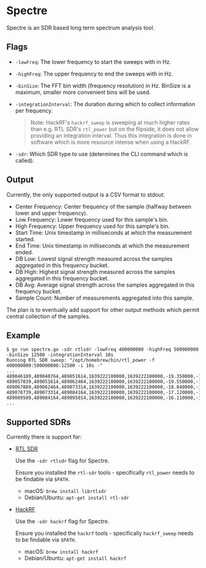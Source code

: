 # Spectre

Spectre is an SDR based long term spectrum analysis tool.

## Flags

* `-lowFreq`: The lower frequency to start the sweeps with in Hz.

* `-highFreq`: The upper frequency to end the sweeps with in Hz.

* `-binSize`: The FFT bin width (frequency resolution) in Hz. BinSize is a maximum, smaller more convenient bins will be used.

* `-integrationInterval`: The duration during which to collect information per frequency.

    > Note: HackRF's `hackrf_sweep` is sweeping at much higher rates than e.g. RTL SDR's `rtl_power`
    > but on the flipside, it does not allow providing an integration interval. Thus this integration
    > is done in software which is more resource intense when using a HackRF.

* `-sdr`: Which SDR type to use (determines the CLI command which is called).

## Output

Currently, the only supported output is a CSV format to stdout:

* Center Frequency: Center frequency of the sample (halfway between lower and upper frequency).
* Low Frequency: Lower frequency used for this sample's bin.
* High Frequency: Upper frequency used for this sample's bin.
* Start Time: Unix timestamp in milliseconds at which the measurement started.
* End Time: Unix timestamp in milliseconds at which the measurement ended.
* DB Low: Lowest signal strength measured across the samples aggregated in this frequency bucket.
* DB High: Highest signal strength measured across the samples aggregated in this frequency bucket.
* DB Avg: Average signal strength  across the samples aggregated in this frequency bucket.
* Sample Count: Number of measurements aggregated into this sample.

The plan is to eventually add support for other output methods which permit central collection of the samples.

## Example

```
$ go run spectre.go -sdr rtlsdr -lowFreq 400000000 -highFreq 500000000 -binSize 12500 -integrationInterval 10s
Running RTL SDR sweep: "/opt/homebrew/bin/rtl_power -f 400000000:500000000:12500 -i 10s -"
...
489046189,489040764,489051614,1639222100000,1639222100000,-19.350000,-19.350000,-19.350000,160
489057039,489051614,489062464,1639222100000,1639222100000,-19.550000,-19.550000,-19.550000,160
489067889,489062464,489073314,1639222100000,1639222100000,-18.840000,-18.840000,-18.840000,160
489078739,489073314,489084164,1639222100000,1639222100000,-17.120000,-17.120000,-17.120000,160
489089589,489084164,489095014,1639222100000,1639222100000,-16.110000,-16.110000,-16.110000,160
...
```

## Supported SDRs

Currently there is support for:

* [RTL SDR](https://osmocom.org/projects/rtl-sdr/wiki/Rtl-sdr)

    Use the `-sdr rtlsdr` flag for Spectre.

    Ensure you installed the `rtl-sdr` tools - specifically `rtl_power` needs to be findable via `$PATH`.

    * macOS: `brew install librtlsdr`
    * Debian/Ubuntu: `apt-get install rtl-sdr`

* [HackRF](https://greatscottgadgets.com/hackrf/)

    Use the `-sdr hackrf` flag for Spectre.

    Ensure you installed the `hackrf` tools - specifically `hackrf_sweep` needs to be findable via `$PATH`.

    * macOS: `brew install hackrf`
    * Debian/Ubuntu: `apt-get install hackrf`